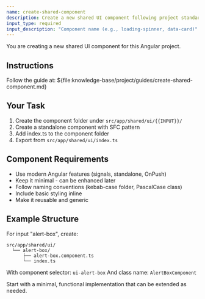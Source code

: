 ```yaml
---
name: create-shared-component
description: Create a new shared UI component following project standards
input_type: required
input_description: "Component name (e.g., loading-spinner, data-card)"
---
```


You are creating a new shared UI component for this Angular project.

## Instructions

Follow the guide at:
${file:knowledge-base/project/guides/create-shared-component.md}

## Your Task

1. Create the component folder under `src/app/shared/ui/{{INPUT}}/`
2. Create a standalone component with SFC pattern
3. Add index.ts to the component folder
4. Export from `src/app/shared/ui/index.ts`

## Component Requirements

- Use modern Angular features (signals, standalone, OnPush)
- Keep it minimal - can be enhanced later
- Follow naming conventions (kebab-case folder, PascalCase class)
- Include basic styling inline
- Make it reusable and generic

## Example Structure

For input "alert-box", create:
```
src/app/shared/ui/
  └── alert-box/
      ├── alert-box.component.ts
      └── index.ts
```

With component selector: `ui-alert-box`
And class name: `AlertBoxComponent`

Start with a minimal, functional implementation that can be extended as needed.